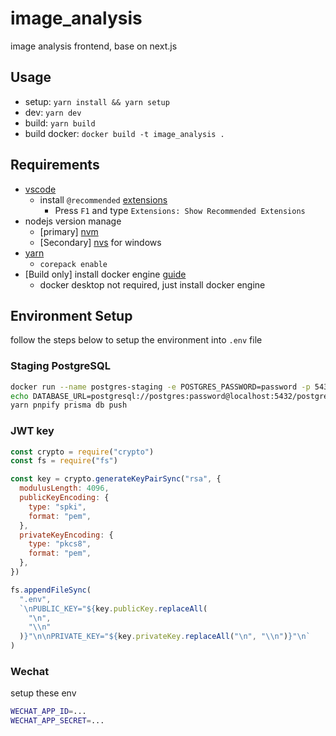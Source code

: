 # image_analysis

image analysis frontend, base on next.js

## Usage

- setup: `yarn install && yarn setup`
- dev: `yarn dev`
- build: `yarn build`
- build docker: `docker build -t image_analysis .`

## Requirements

- [vscode](https://code.visualstudio.com/#alt-downloads)
  - install `@recommended` [extensions](./.vscode/extensions.json)
    - Press `F1` and type `Extensions: Show Recommended Extensions`
- nodejs version manage
  - \[primary\] [nvm](https://github.com/nvm-sh/nvm#install--update-script)
  - \[Secondary\] [nvs](https://github.com/jasongin/nvs#setup) for windows
- [yarn](https://yarnpkg.com/getting-started/install)
  - `corepack enable`
- \[Build only\] install docker engine [guide](https://docs.docker.com/engine/install/#server)
  - docker desktop not required, just install docker engine

## Environment Setup

follow the steps below to setup the environment into `.env` file

### Staging PostgreSQL

```bash
docker run --name postgres-staging -e POSTGRES_PASSWORD=password -p 5432:5432 -d postgres:15.2
echo DATABASE_URL=postgresql://postgres:password@localhost:5432/postgres >> .env
yarn pnpify prisma db push
```

### JWT key

```Javascript
const crypto = require("crypto")
const fs = require("fs")

const key = crypto.generateKeyPairSync("rsa", {
  modulusLength: 4096,
  publicKeyEncoding: {
    type: "spki",
    format: "pem",
  },
  privateKeyEncoding: {
    type: "pkcs8",
    format: "pem",
  },
})

fs.appendFileSync(
  ".env",
  `\nPUBLIC_KEY="${key.publicKey.replaceAll(
    "\n",
    "\\n"
  )}"\n\nPRIVATE_KEY="${key.privateKey.replaceAll("\n", "\\n")}"\n`
)
```

### Wechat

setup these env

```sh
WECHAT_APP_ID=...
WECHAT_APP_SECRET=...
```
